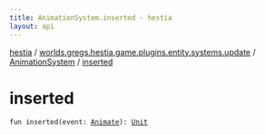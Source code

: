 ```yaml
---
title: AnimationSystem.inserted - hestia
layout: api
---
```


<div class='api-docs-breadcrumbs'><a href="../../index.html">hestia</a> / <a href="../index.html">worlds.gregs.hestia.game.plugins.entity.systems.update</a> / <a href="index.html">AnimationSystem</a> / <a href="./inserted.html">inserted</a></div>

# inserted

<div class="signature"><code><span class="keyword">fun </span><span class="identifier">inserted</span><span class="symbol">(</span><span class="parameterName" id="worlds.gregs.hestia.game.plugins.entity.systems.update.AnimationSystem$inserted(worlds.gregs.hestia.game.events.Animate)/event">event</span><span class="symbol">:</span>&nbsp;<a href="../../worlds.gregs.hestia.game.events/-animate/index.html"><span class="identifier">Animate</span></a><span class="symbol">)</span><span class="symbol">: </span><a href="https://kotlinlang.org/api/latest/jvm/stdlib/kotlin/-unit/index.html"><span class="identifier">Unit</span></a></code></div>
